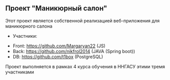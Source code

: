 ## Проект "Маникюрный салон"
Этот проект является собственной реализацией веб-приложения для маникюрного салона

* Участники:

- Front: https://github.com/Margaryan22 (JS)
- Back: https://github.com/nikfrol2014 (JAVA (Spring boot))
- DB: https://github.com/t1box (PostgreSQL)

Проект выполняется в рамках 4 курса обучения в ННГАСУ этими тремя участниками

 
